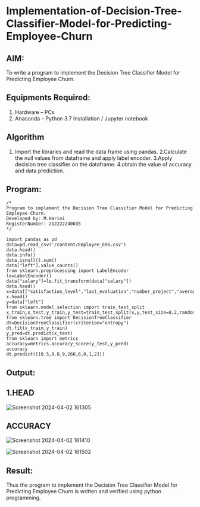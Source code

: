 # Implementation-of-Decision-Tree-Classifier-Model-for-Predicting-Employee-Churn

## AIM:
To write a program to implement the Decision Tree Classifier Model for Predicting Employee Churn.

## Equipments Required:
1. Hardware – PCs
2. Anaconda – Python 3.7 Installation / Jupyter notebook

## Algorithm
1. Import the libraries and read the data frame using pandas.
2.Calculate the null values from dataframe and apply label encoder.
3.Apply decision tree classifier on the dataframe.
4.obtain the value of accuracy and data prediction. 

## Program:
```
/*
Program to implement the Decision Tree Classifier Model for Predicting Employee Churn.
Developed by: M.Harini
RegisterNumber: 212222240035  
*/

import pandas as pd
data=pd.read_csv('/content/Employee_EX6.csv')
data.head()
data.info()
data.isnull().sum()
data["left"].value_counts()
from sklearn.preprocessing import LabelEncoder
le=LabelEncoder()
data["salary"]=le.fit_transform(data["salary"])
data.head()
x=data[["satisfaction_level","last_evaluation","number_project","average_montly_hours","time_spend_company","Work_accident","promotion_last_5years","salary"]]
x.head()
y=data["left"]
from sklearn.model_selection import train_test_split
x_train,x_test,y_train,y_test=train_test_split(x,y,test_size=0.2,random_state=100)
from sklearn.tree import DecisionTreeClassifier
dt=DecisionTreeClassifier(criterion="entropy")
dt.fit(x_train,y_train)
y_pred=dt.predict(x_test)
from sklearn import metrics
accuracy=metrics.accuracy_score(y_test,y_pred)
accuracy
dt.predict([[0.5,0.8,9,260,6,0,1,2]])

```

## Output:

## 1.HEAD

![Screenshot 2024-04-02 161305](https://github.com/sakthipriyadhanusu/Implementation-of-Decision-Tree-Classifier-Model-for-Predicting-Employee-Churn/assets/119393194/215cfdce-15cc-4e26-9c04-70c6419f22ce)

## ACCURACY

![Screenshot 2024-04-02 161410](https://github.com/sakthipriyadhanusu/Implementation-of-Decision-Tree-Classifier-Model-for-Predicting-Employee-Churn/assets/119393194/fa82ee97-0d1a-4f73-bfe2-d4ee53098462)


![Screenshot 2024-04-02 161502](https://github.com/sakthipriyadhanusu/Implementation-of-Decision-Tree-Classifier-Model-for-Predicting-Employee-Churn/assets/119393194/858e5a1b-5dc7-49df-b5d9-a5204654d087)

## Result:
Thus the program to implement the  Decision Tree Classifier Model for Predicting Employee Churn is written and verified using python programming.


